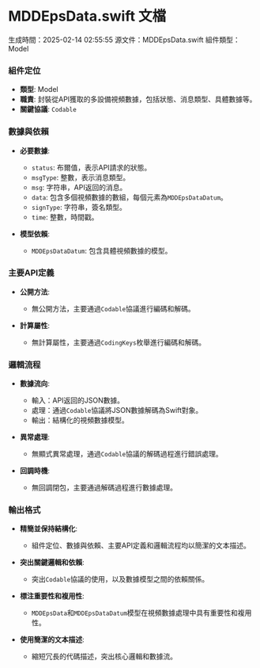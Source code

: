 # MDDEpsData.swift 文檔
生成時間：2025-02-14 02:55:55
源文件：MDDEpsData.swift
組件類型：Model

### 組件定位
- **類型**: Model
- **職責**: 封裝從API獲取的多設備視頻數據，包括狀態、消息類型、具體數據等。
- **關鍵協議**: `Codable`

### 數據與依賴
- **必要數據**:
  - `status`: 布爾值，表示API請求的狀態。
  - `msgType`: 整數，表示消息類型。
  - `msg`: 字符串，API返回的消息。
  - `data`: 包含多個視頻數據的數組，每個元素為`MDDEpsDataDatum`。
  - `signType`: 字符串，簽名類型。
  - `time`: 整數，時間戳。

- **模型依賴**:
  - `MDDEpsDataDatum`: 包含具體視頻數據的模型。

### 主要API定義
- **公開方法**:
  - 無公開方法，主要通過`Codable`協議進行編碼和解碼。

- **計算屬性**:
  - 無計算屬性，主要通過`CodingKeys`枚舉進行編碼和解碼。

### 邏輯流程
- **數據流向**:
  - 輸入：API返回的JSON數據。
  - 處理：通過`Codable`協議將JSON數據解碼為Swift對象。
  - 輸出：結構化的視頻數據模型。

- **異常處理**:
  - 無顯式異常處理，通過`Codable`協議的解碼過程進行錯誤處理。

- **回調時機**:
  - 無回調閉包，主要通過解碼過程進行數據處理。

### 輸出格式
- **精簡並保持結構化**:
  - 組件定位、數據與依賴、主要API定義和邏輯流程均以簡潔的文本描述。

- **突出關鍵邏輯和依賴**:
  - 突出`Codable`協議的使用，以及數據模型之間的依賴關係。

- **標注重要性和複用性**:
  - `MDDEpsData`和`MDDEpsDataDatum`模型在視頻數據處理中具有重要性和複用性。

- **使用簡潔的文本描述**:
  - 縮短冗長的代碼描述，突出核心邏輯和數據流。